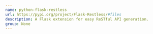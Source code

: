 ```yaml
---
name: python-flask-restless
url: https://pypi.org/project/Flask-Restless/#files
description: A Flask extension for easy ReSTful API generation.
group: None
---
```

